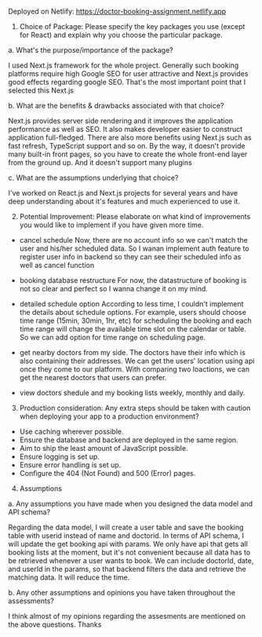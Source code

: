 






























Deployed on Netlify: https://doctor-booking-assignment.netlify.app
1. Choice of Package: Please specify the key packages you use (except for React) and explain why you choose the particular package.

a. What's the purpose/importance of the package?

I used Next.js framework for the whole project.
Generally such booking platforms require high Google SEO for user attractive and Next.js provides good effects regarding google SEO.
That's the most important point that I selected this Next.js


b. What are the benefits & drawbacks associated with that choice?

Next.js provides server side rendering and it improves the application performance as well as SEO.
It also makes developer easier to construct application full-fledged.
There are also more benefits using Next.js such as fast refresh, TypeScript support and so on.
By the way, it doesn't provide many built-in front pages, so you have to create the whole front-end layer from the ground up.
And it doesn't support many plugins


c. What are the assumptions underlying that choice?

I've worked on React.js and Next.js projects for several years and have deep understanding about it's features and much experienced to use it.


2. Potential Improvement: Please elaborate on what kind of improvements you would like to implement if you have given more time.

- cancel schedule
Now, there are no account info so we can't match the user and his/her scheduled data.
So I wanan implement auth feature to register user info in backend so they can see their scheduled info as well as cancel function

- booking database restructure
For now, the datastructure of booking is not so clear and perfect so I wanna change it on my mind.

- detailed schedule option
According to less time, I couldn't implement the details about schedule options.
For example, users should choose time range (15min, 30min, 1hr, etc) for scheduling the booking and each time range will change the available time slot on the calendar or table.
So we can add option for time range on scheduling page.

- get nearby doctors from my side.
The doctors have their info which is also containing their addresses.
We can get the users' location using api once they come to our platform.
With comparing two loactions, we can get the nearest doctors that users can prefer.

- view doctors shedule and my booking lists weekly, monthly and daily.

3. Production consideration: Any extra steps should be taken with caution when deploying your app to a production environment?
- Use caching wherever possible.
- Ensure the database and backend are deployed in the same region.
- Aim to ship the least amount of JavaScript possible.
- Ensure logging is set up.
- Ensure error handling is set up.
- Configure the 404 (Not Found) and 500 (Error) pages.

4. Assumptions

a. Any assumptions you have made when you designed the data model and API schema?

Regarding the data model, I will create a user table and save the booking table with userid instead of name and doctorid.
In terms of API schema, I will update the get booking api with params.
We only have api that gets all booking lists at the moment, but it's not convenient because all data has to be retrieved whenever a user wants to book. We can include doctorId, date, and userId in the params, so that backend filters the data and retrieve the matching data.
It will reduce the time.

b. Any other assumptions and opinions you have taken throughout the assessments?

I think almost of my opinions regarding the assesments are mentioned on the above questions.
Thanks
